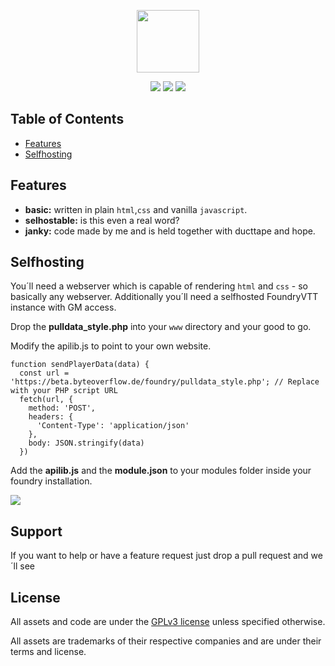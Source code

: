 <p align="center">
    <img src="https://pictures.byteoverflow.de/gallery-images/firefox_rpcfR9grAy.png"
        height="100">
</p>
<p align="center">

 <a href="https://www.gnu.org/licenses/gpl-3.0.en.html" alt="License">
        <img src="https://img.shields.io/badge/license-GPLv3-green"/></a>
    <a href="https://en.wikipedia.org/wiki/Software_release_life_cycle" alt="Beta">
        <img src="https://img.shields.io/badge/build-beta-red"/></a>
    <a href="https://en.wikipedia.org/wiki/Self-hosting_(web_services)">
        <img src="https://img.shields.io/badge/feature-selfhosting-yellowgreen" /></a>
</p>


## Table of Contents
- [Features](#features)
- [Selfhosting](#selfhosting)

## Features
- __basic:__ written in plain `html`,`css` and vanilla `javascript`.
- __selhostable:__ is this even a real word?
- __janky:__ code made by me and is held together with ducttape and hope.


## Selfhosting
You´ll need a webserver which is capable of rendering `html` and `css` - so basically any webserver.
Additionally you´ll need a selfhosted FoundryVTT instance with GM access.

Drop the __pulldata_style.php__ into your `www` directory and your good to go.

Modify the apilib.js to point to your own website.
```
function sendPlayerData(data) {
  const url = 'https://beta.byteoverflow.de/foundry/pulldata_style.php'; // Replace with your PHP script URL
  fetch(url, {
    method: 'POST',
    headers: {
      'Content-Type': 'application/json'
    },
    body: JSON.stringify(data)
  })
```
Add the __apilib.js__ and the __module.json__ to your modules folder inside your foundry installation.

<p align="left">
    <img src="https://pictures.byteoverflow.de/gallery-images/WinSCP_c7qnZOP9r5.png">
</p>

## Support
If you want to help or have a feature request just drop a pull request and we´ll see

## License

All assets and code are under the <a href="https://www.gnu.org/licenses/gpl-3.0.en.html">GPLv3 license</a> unless specified otherwise.

All assets are trademarks of their respective companies and are under their terms and license.
